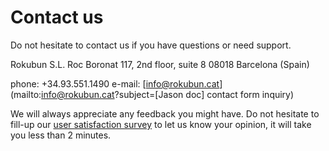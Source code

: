 # Contact us

Do not hesitate to contact us if you have questions or need support.

Rokubun S.L.
Roc Boronat 117, 2nd floor, suite 8
08018 Barcelona (Spain)

phone: +34.93.551.1490
e-mail: [info@rokubun.cat](mailto:info@rokubun.cat?subject=[Jason doc] contact form inquiry)

We will always appreciate any feedback you might have. Do not hesitate to
fill-up our [user satisfaction survey](https://docs.google.com/forms/d/1Z7HgCQI3DAIPkym0UjqVqKgP5VjeNn4IsiCnOcio6OM/) to let us know your opinion, it will
take you less than 2 minutes.
